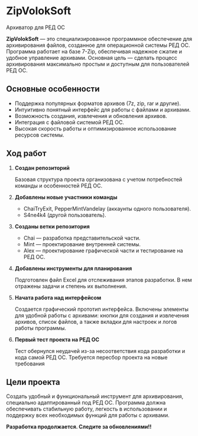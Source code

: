 # ZipVolokSoft

Архиватор для РЕД ОС

**ZipVolokSoft** — это специализированное программное обеспечение для архивирования файлов,
созданное для операционной системы РЕД ОС. Программа работает на базе 7-Zip, обеспечивая надежное сжатие и удобное управление архивами.
Основная цель — сделать процесс архивирования максимально простым и доступным для пользователей РЕД ОС.

## Основные особенности

- Поддержка популярных форматов архивов (7z, zip, rar и другие).
- Интуитивно понятный интерфейс для работы с файлами и архивами.
- Возможность создания, извлечения и обновления архивов.
- Интеграция с файловой системой РЕД ОС.
- Высокая скорость работы и оптимизированное использование ресурсов системы.

## Ход работ

1. **Создан репозиторий**

   Базовая структура проекта организована с учетом потребностей команды и особенностей РЕД ОС.

2. **Добавлены новые участники команды**

   - ChaiTryExit, PepperMintVandelay (аккаунты одного пользователя).
   - S4ne4k4 (другой пользователь).

3. **Созданы ветки репозитория**

   - Chai — разработка представительской части.
   - Mint — проектирование внутренней системы.
   - Alex — проектирование графической части и тестирование на РЕД ОС.

4. **Добавлены инструменты для планирования**

   Подготовлен файл Excel для отслеживания этапов разработки. В нем отражены задачи и степень их выполнения.

5. **Начата работа над интерфейсом**

   Создается графический прототип интерфейса. Включены элементы для удобной работы с архивами:
   кнопки для создания и извлечения архивов, список файлов, а также вкладки для настроек и логов работы программы.

6. **Первый тест проекта на РЕД ОС**

   Тест обернулся неудачей из-за несоответствия кода разработки и кода самой РЕД ОС. Требуется пересбор проекта на новые требования

## Цели проекта

Создать удобный и функциональный инструмент для архивирования, специально адаптированный под РЕД ОС.
Программа должна обеспечивать стабильную работу, легкость в использовании и поддержку всех необходимых функций для работы с архивами.

**Разработка продолжается. Следите за обновлениями!!**
